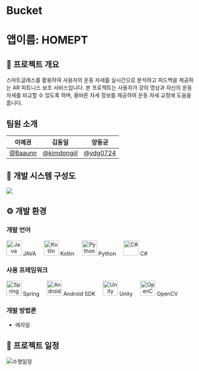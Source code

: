 # Bucket

# 앱이름: HOMEPT

## 📖 프로젝트 개요
스마트글래스를 활용하여 사용자의 운동 자세를 실시간으로 분석하고 피드백을 제공하는 AR 피트니스 보조 서비스입니다.
본 프로젝트는 사용자가 강의 영상과 자신의 운동 자세를 비교할 수 있도록 하며, 올바른 자세 정보를 제공하여 운동 자세 교정에 도움을 줍니다.

## 팀원 소개
|                      이예권                       |                        김동일                         |                     양동균                          |  
| :-----------------------------------------------: | :---------------------------------------------------: | :-------------------------------------------------: | 
| <a href="https://github.com/Baaunn">@Baaunn</a> | <a href="https://github.com/kimdongiil">@kimdongiil</a> | <a href="https://github.com/ydg0724">@ydg0724</a> |

## 📁 개발 시스템 구성도

![](https://github.com/user-attachments/assets/b1693ef8-0dc4-4a4e-bd49-4405dfa5ad0e)

## ⚙️ 개발 환경

### 개발 언어
<div style="display: flex; align-items: center; gap: 20px;">
  <div style="text-align: center;">
    <img src="https://cdn.jsdelivr.net/gh/devicons/devicon/icons/java/java-original.svg" alt="Java" width="40" height="40"/>
    <span>JAVA</span>
  </div>
  <div style="text-align: center;">
    <img src="https://cdn.jsdelivr.net/gh/devicons/devicon/icons/kotlin/kotlin-original.svg" alt="Kotlin" width="40" height="40"/>
    <span>Kotlin</span>
  </div>
  <div style="text-align: center;">
    <img src="https://cdn.jsdelivr.net/gh/devicons/devicon/icons/python/python-original.svg" alt="Python" width="40" height="40"/>
    <span>Python</span>
  </div>
  <div style="text-align: center;">
    <img src="https://cdn.jsdelivr.net/gh/devicons/devicon/icons/csharp/csharp-original.svg" alt="C#" width="40" height="40"/>
    <span>C#</span>
  </div>
</div>

### 사용 프레임워크
<div style="display: flex; align-items: center; gap: 20px;">
  <div style="text-align: center;">
    <img src="https://cdn.jsdelivr.net/gh/devicons/devicon/icons/spring/spring-original.svg" alt="Spring" width="40" height="40"/>
    <span>Spring</span>
  </div>
  <div style="text-align: center;">
    <img src="https://cdn.jsdelivr.net/gh/devicons/devicon/icons/android/android-original.svg" alt="Android SDK" width="40" height="40"/>
    <span>Android SDK</span>
  </div>
  <div style="text-align: center;">
    <img src="https://cdn.jsdelivr.net/gh/devicons/devicon/icons/unity/unity-original.svg" alt="Unity" width="40" height="40"/>
    <span>Unity</span>
  </div>
  <div style="text-align: center;">
    <img src="https://cdn.jsdelivr.net/gh/devicons/devicon/icons/opencv/opencv-original.svg" alt="OpenCV" width="40" height="40"/>
    <span>OpenCV</span>
  </div>
</div>

### 개발 방법론
- 애자일




## 📆 프로젝트 일정
![수행일정](https://github.com/user-attachments/assets/f4767fae-9ab9-4e59-8ce5-3636536dbffb)

